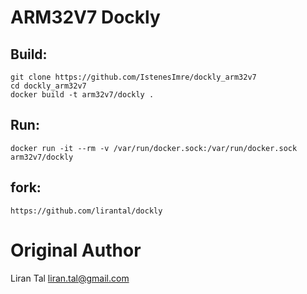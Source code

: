 # ARM32V7 Dockly

## Build:
	git clone https://github.com/IstenesImre/dockly_arm32v7
	cd dockly_arm32v7
	docker build -t arm32v7/dockly .
	
## Run:
	docker run -it --rm -v /var/run/docker.sock:/var/run/docker.sock arm32v7/dockly

## fork: 
	https://github.com/lirantal/dockly

# Original Author
Liran Tal <liran.tal@gmail.com>
